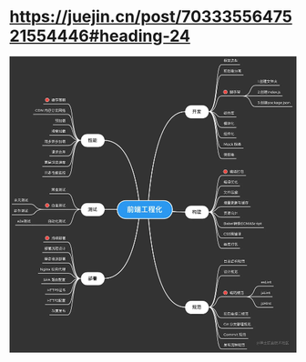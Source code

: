 # https://juejin.cn/post/7033355647521554446#heading-24

![image](https://github.com/RyanLYC/RyanLYC/raw/main/images/qdgch.webp)